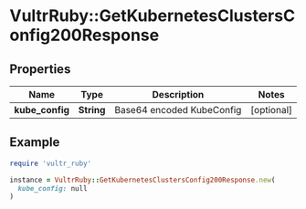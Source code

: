 # VultrRuby::GetKubernetesClustersConfig200Response

## Properties

| Name | Type | Description | Notes |
| ---- | ---- | ----------- | ----- |
| **kube_config** | **String** | Base64 encoded KubeConfig | [optional] |

## Example

```ruby
require 'vultr_ruby'

instance = VultrRuby::GetKubernetesClustersConfig200Response.new(
  kube_config: null
)
```


